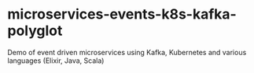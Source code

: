 # microservices-events-k8s-kafka-polyglot
Demo of event driven microservices using Kafka, Kubernetes and various languages (Elixir, Java, Scala)
